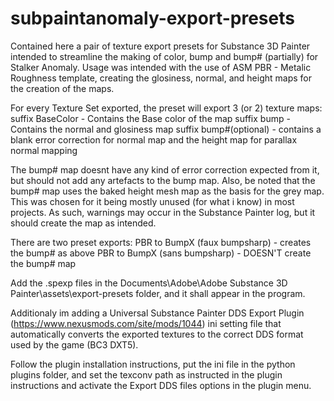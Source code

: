# subpaintanomaly-export-presets
Contained here a pair of texture export presets for Substance 3D Painter intended to streamline the making of color, bump and bump# (partially) for Stalker Anomaly. Usage was intended with the use of ASM PBR - Metalic Roughness template, creating the glosiness, normal, and height maps for the creation of the maps.

For every Texture Set exported, the preset will export 3 (or 2) texture maps:
suffix BaseColor - Contains the Base color of the map
suffix bump - Contains the normal and glosiness map
suffix bump#(optional) - contains a blank error correction for normal map and the height map for parallax normal mapping

The bump# map doesnt have any kind of error correction expected from it, but should not add any artefacts to the bump map.
Also, be noted that the bump# map uses the baked height mesh map as the basis for the grey map. This was chosen for it being mostly unused (for what i know) in most projects. As such, warnings may occur in the Substance Painter log, but it should create the map as intended.

There are two preset exports:
PBR to BumpX (faux bumpsharp) - creates the bump# as above
PBR to BumpX (sans bumpsharp) - DOESN'T create the bump# map

Add the .spexp files in the Documents\Adobe\Adobe Substance 3D Painter\assets\export-presets folder, and it shall appear in the program.

Additionaly im adding a Universal Substance Painter DDS Export Plugin (https://www.nexusmods.com/site/mods/1044) ini setting file that automatically converts the exported textures to the correct DDS format used by the game (BC3 DXT5). 

Follow the plugin installation instructions, put the ini file in the python plugins folder, and set the texconv path as instructed in the plugin instructions and activate the Export DDS files options in the plugin menu.
